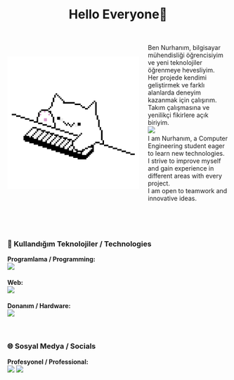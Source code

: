 <h1 align="center">Hello Everyone🫡</h1>

<br>


  <div style="display: flex; align-items: center;">
  <img src="cat keyboard.gif" width="300" style="margin-right: 20px;">
  <p>
    Ben Nurhanım, bilgisayar mühendisliği öğrencisiyim ve yeni teknolojiler öğrenmeye hevesliyim.<br>
    Her projede kendimi geliştirmek ve farklı alanlarda deneyim kazanmak için çalışırım.<br>
    Takım çalışmasına ve yenilikçi fikirlere açık biriyim.<br>
    <img src="welcome.gif" width="300" style="margin-right: 20px;"> <br>
    I am Nurhanım, a Computer Engineering student eager to learn new technologies.<br>
    I strive to improve myself and gain experience in different areas with every project.<br>
    I am open to teamwork and innovative ideas.
  </p>
</div>


<br><br>

### 🚀 Kullandığım Teknolojiler / Technologies

<p align="left">
  <strong>Programlama / Programming:</strong><br>
  <img src="https://skillicons.dev/icons?i=cs,cpp,python,java,js,php" height="30"/>  
  <br><br>
  <strong>Web:</strong><br>
  <img src="https://skillicons.dev/icons?i=html,css,react,tailwind,nodejs,mysql" height="30"/>  
  <br><br>
  <strong>Donanım / Hardware:</strong><br>
  <img src="https://skillicons.dev/icons?i=arduino,esp32" height="30"/>  
</p>

<br>

### 🌐 Sosyal Medya / Socials

<p align="left">
  <strong>Profesyonel / Professional:</strong><br>
  <a href="https://linkedin.com/in/kendi-linkedin-adresin" target="_blank"><img src="https://skillicons.dev/icons?i=linkedin" height="30"/></a>  
  <a href="mailto:nurhanimyardimci04@gmail.com"><img src="https://skillicons.dev/icons?i=gmail" height="30"/></a>  
</p>
